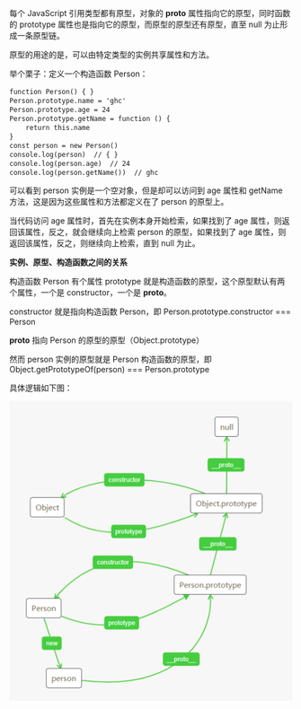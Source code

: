 每个 JavaScript 引用类型都有原型，对象的 **proto** 属性指向它的原型，同时函数的 prototype 属性也是指向它的原型，而原型的原型还有原型，直至 null 为止形成一条原型链。

原型的用途的是，可以由特定类型的实例共享属性和方法。

举个栗子：定义一个构造函数 Person：

```
function Person() { }
Person.prototype.name = 'ghc'
Person.prototype.age = 24
Person.prototype.getName = function () {
    return this.name
}
const person = new Person()
console.log(person)  // { }
console.log(person.age)  // 24
console.log(person.getName())  // ghc
```

可以看到 person 实例是一个空对象，但是却可以访问到 age 属性和 getName 方法，这是因为这些属性和方法都定义在了 person 的原型上。

当代码访问 age 属性时，首先在实例本身开始检索，如果找到了 age 属性，则返回该属性，反之，就会继续向上检索 person 的原型，如果找到了 age 属性，则返回该属性，反之，则继续向上检索，直到 null 为止。

**实例、原型、构造函数之间的关系**

构造函数 Person 有个属性 prototype 就是构造函数的原型，这个原型默认有两个属性，一个是 constructor，一个是 **proto**。

constructor 就是指向构造函数 Person，即 Person.prototype.constructor === Person

**proto** 指向 Person 的原型的原型（Object.prototype）

然而 person 实例的原型就是 Person 构造函数的原型，即 Object.getPrototypeOf(person) === Person.prototype

具体逻辑如下图：

![An image](./proto.png)
